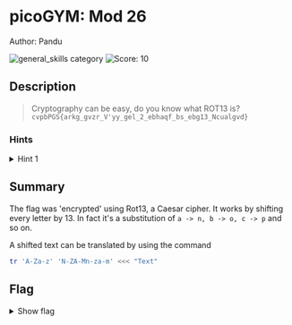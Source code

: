 # picoGYM: Mod 26

Author: Pandu

![general_skills category](https://img.shields.io/badge/category-General_Skills-red.svg)
![Score: 10](https://img.shields.io/badge/Score-10-brightgreen.svg)

## Description
> Cryptography can be easy, do you know what ROT13 is?
> ```cvpbPGS{arkg_gvzr_V'yy_gel_2_ebhaqf_bs_ebg13_Ncualgvd}```

<!--Artifact Files:
* [Artifact1]()
* [Artifact2]()
-->

### Hints

<details>
<summary>Hint 1</summary>
This can be solved online if you don't want to do it by hand!
</details>

## Summary

The flag was 'encrypted' using Rot13, a Caesar cipher. It works by shifting every letter by 13.
In fact it's a substitution of `a -> n, b -> o, c -> p` and so on.

A shifted text can be translated by using the command 
```bash
tr 'A-Za-z' 'N-ZA-Mn-za-m' <<< "Text"
```

## Flag

<details><summary>Show flag</summary>

```
picoCTF{next_time_I'll_try_2_rounds_of_rot13_Aphnytiq}
```

</details>
